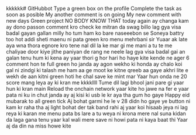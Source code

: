 kkkkkk# GitHubbot
Type a green box on the profile 
Complete the task as soon as posible
My another comment is on going
My new comment with new days
Green project 
NO BODY KNOW THAT
today again
ay changa kam ay dono passon comment kro
check ke mitran da swag billo 
lag gya visa badal gayan gallan 
milly ho tum ham ko bare naseeebon se 
Soneya battry too hot addi sheti
maenu ni pata green kro menu 
mehrbani sir
Yuaar ak late aya wna thora egnore kro 
tene nal dil la ke mar gi me mani a
tu te me chaliyae door kiye jithe paniyan de rang ne neele
lag gya visa badal gai an galan tenu hum ki kena ay
yaar thori g hor hari ho haye kite
kende ne ager 6 comment hon te full green ho janda ay
agon wekho ki honda ay
chalo koi gal ni 
zindgi ki talash me ham 
aa ge moot ke kitne qreeb aa gaye
akhri lite e wekh de aan kitni green hoti he 
chal save ke mint mar
Yaar hun onda ne 20 score mang leya ay ki kran me 
kkkkllll
Tume dil lagi bhool jani pare gi 
yaar hun ki kran main
Reload the onchain network 
yaar kite ho jawe na fer e 
yaar pata ni ku in chut janda ay
aj kisi ki usb le kr aya tha 
gum ho gaye
Happy eid mubarak to all green tick
Aj bohat garmi he 
le v 28 didn ho gaye ye button ni kam kr raha tha
aj light bohat der tak band rahi 
aj yaar koi hisaab jeya ni lag reya ki karan me 
menu pata bs lare a tu weya ni krona mere nal
suna kidan da laga gana tenu
yaar kal wali mere save ni howi pata ni kaya baat thi
Yaar aj da din na miss howe kite 
